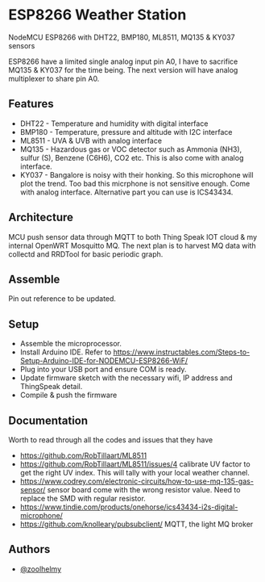 
# ESP8266 Weather Station

NodeMCU ESP8266 with DHT22, BMP180, ML8511, MQ135 & KY037 sensors

ESP8266 have a limited single analog input pin A0, I have to sacrifice MQ135 & KY037 for the time being. The next version will have analog multiplexer to share pin A0.


## Features

- DHT22 - Temperature and humidity with digital interface
- BMP180 - Temperature, pressure and altitude with I2C interface
- ML8511 - UVA & UVB with analog interface
- MQ135 - Hazardous gas or VOC detector such as Ammonia (NH3), sulfur (S), Benzene (C6H6), CO2 etc. This is also come with analog interface.
- KY037 - Bangalore is noisy with their honking. So this microphone will plot the trend. Too bad this micrphone is not sensitive enough. Come with analog interface. Alternative part you can use is ICS43434.


## Architecture

MCU push sensor data through MQTT to both Thing Speak IOT cloud & my internal OpenWRT Mosquitto MQ. The next plan is to harvest MQ data with collectd and RRDTool for basic periodic graph.
## Assemble

Pin out reference to be updated.


## Setup

- Assemble the microprocessor.
- Install Arduino IDE. Refer to https://www.instructables.com/Steps-to-Setup-Arduino-IDE-for-NODEMCU-ESP8266-WiF/
- Plug into your USB port and ensure COM is ready.
- Update firmware sketch with the necessary wifi, IP address and ThingSpeak detail.
- Compile & push the firmware



## Documentation

Worth to read through all the codes and issues that they have
- https://github.com/RobTillaart/ML8511
- https://github.com/RobTillaart/ML8511/issues/4 calibrate UV factor to get the right UV index. This will tally with your local weather channel.
- https://www.codrey.com/electronic-circuits/how-to-use-mq-135-gas-sensor/ sensor board come with the wrong resistor value. Need to replace the SMD with regular resistor.
- https://www.tindie.com/products/onehorse/ics43434-i2s-digital-microphone/
- https://github.com/knolleary/pubsubclient/ MQTT, the light MQ broker

## Authors

- [@zoolhelmy](https://www.github.com/zoolhelmy)


